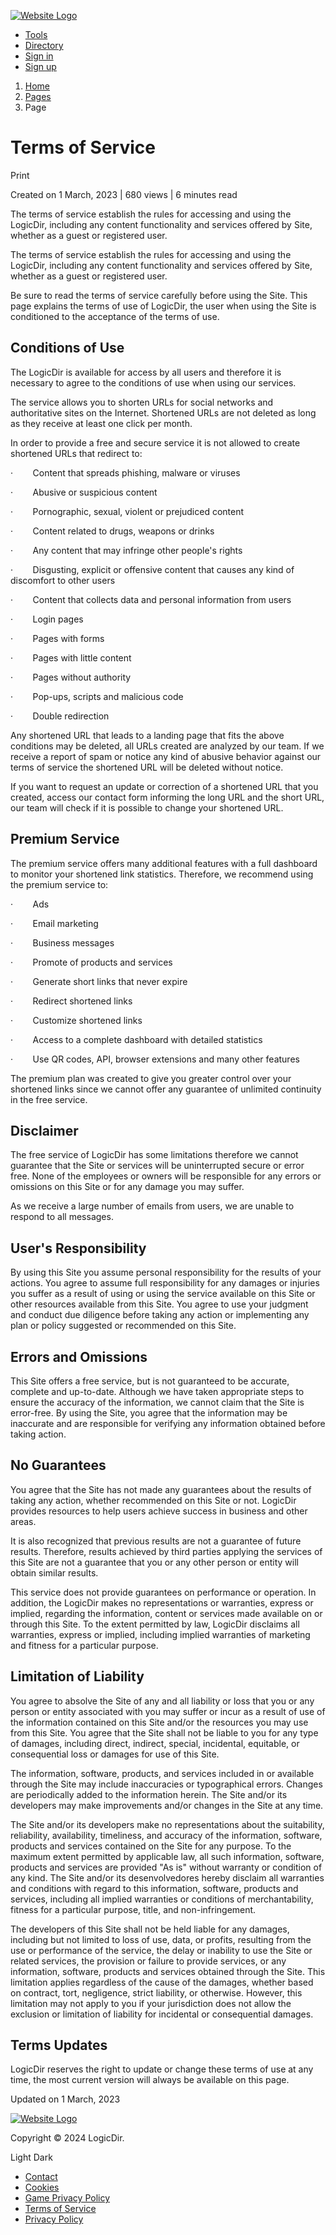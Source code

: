 [![Website Logo](https://logicdir.com/uploads/main/55c0ebdfef216613f3006f906abf21bc.png)](https://logicdir.com/)

* [Tools](https://logicdir.com/tools)
* [Directory](https://logicdir.com/directory)
* [Sign in](https://logicdir.com/login)
* [Sign up](https://logicdir.com/register)

1. [Home](https://logicdir.com/)
2. [Pages](https://logicdir.com/pages)
3. Page

Terms of Service
================

Print

Created on 1 March, 2023 | 680 views | 6 minutes read

The terms of service establish the rules for accessing and using the LogicDir, including any content functionality and services offered by Site, whether as a guest or registered user.

The terms of service establish the rules for accessing and using the LogicDir, including any content functionality and services offered by Site, whether as a guest or registered user.

Be sure to read the terms of service carefully before using the Site. This page explains the terms of use of LogicDir, the user when using the Site is conditioned to the acceptance of the terms of use.

Conditions of Use
-----------------

The LogicDir is available for access by all users and therefore it is necessary to agree to the conditions of use when using our services.

The service allows you to shorten URLs for social networks and authoritative sites on the Internet. Shortened URLs are not deleted as long as they receive at least one click per month.

In order to provide a free and secure service it is not allowed to create shortened URLs that redirect to:

·        Content that spreads phishing, malware or viruses

·        Abusive or suspicious content

·        Pornographic, sexual, violent or prejudiced content

·        Content related to drugs, weapons or drinks

·        Any content that may infringe other people's rights

·        Disgusting, explicit or offensive content that causes any kind of discomfort to other users

·        Content that collects data and personal information from users

·        Login pages

·        Pages with forms

·        Pages with little content

·        Pages without authority

·        Pop-ups, scripts and malicious code

·        Double redirection

Any shortened URL that leads to a landing page that fits the above conditions may be deleted, all URLs created are analyzed by our team. If we receive a report of spam or notice any kind of abusive behavior against our terms of service the shortened URL will be deleted without notice.

If you want to request an update or correction of a shortened URL that you created, access our contact form informing the long URL and the short URL, our team will check if it is possible to change your shortened URL.

Premium Service
---------------

The premium service offers many additional features with a full dashboard to monitor your shortened link statistics. Therefore, we recommend using the premium service to:

·        Ads

·        Email marketing

·        Business messages

·        Promote of products and services

·        Generate short links that never expire

·        Redirect shortened links

·        Customize shortened links

·        Access to a complete dashboard with detailed statistics

·        Use QR codes, API, browser extensions and many other features

The premium plan was created to give you greater control over your shortened links since we cannot offer any guarantee of unlimited continuity in the free service.

Disclaimer
----------

The free service of LogicDir has some limitations therefore we cannot guarantee that the Site or services will be uninterrupted secure or error free. None of the employees or owners will be responsible for any errors or omissions on this Site or for any damage you may suffer.

As we receive a large number of emails from users, we are unable to respond to all messages.

User's Responsibility
---------------------

By using this Site you assume personal responsibility for the results of your actions. You agree to assume full responsibility for any damages or injuries you suffer as a result of using or using the service available on this Site or other resources available from this Site. You agree to use your judgment and conduct due diligence before taking any action or implementing any plan or policy suggested or recommended on this Site.

Errors and Omissions
--------------------

This Site offers a free service, but is not guaranteed to be accurate, complete and up-to-date. Although we have taken appropriate steps to ensure the accuracy of the information, we cannot claim that the Site is error-free. By using the Site, you agree that the information may be inaccurate and are responsible for verifying any information obtained before taking action.

No Guarantees
-------------

You agree that the Site has not made any guarantees about the results of taking any action, whether recommended on this Site or not. LogicDir provides resources to help users achieve success in business and other areas.

It is also recognized that previous results are not a guarantee of future results. Therefore, results achieved by third parties applying the services of this Site are not a guarantee that you or any other person or entity will obtain similar results.

This service does not provide guarantees on performance or operation. In addition, the LogicDir makes no representations or warranties, express or implied, regarding the information, content or services made available on or through this Site. To the extent permitted by law, LogicDir disclaims all warranties, express or implied, including implied warranties of marketing and fitness for a particular purpose.

Limitation of Liability
-----------------------

You agree to absolve the Site of any and all liability or loss that you or any person or entity associated with you may suffer or incur as a result of use of the information contained on this Site and/or the resources you may use from this Site. You agree that the Site shall not be liable to you for any type of damages, including direct, indirect, special, incidental, equitable, or consequential loss or damages for use of this Site.

The information, software, products, and services included in or available through the Site may include inaccuracies or typographical errors. Changes are periodically added to the information herein. The Site and/or its developers may make improvements and/or changes in the Site at any time.

The Site and/or its developers make no representations about the suitability, reliability, availability, timeliness, and accuracy of the information, software, products and services contained on the Site for any purpose. To the maximum extent permitted by applicable law, all such information, software, products and services are provided "As is" without warranty or condition of any kind. The Site and/or its desenvolvedores hereby disclaim all warranties and conditions with regard to this information, software, products and services, including all implied warranties or conditions of merchantability, fitness for a particular purpose, title, and non-infringement.

The developers of this Site shall not be held liable for any damages, including but not limited to loss of use, data, or profits, resulting from the use or performance of the service, the delay or inability to use the Site or related services, the provision or failure to provide services, or any information, software, products and services obtained through the Site. This limitation applies regardless of the cause of the damages, whether based on contract, tort, negligence, strict liability, or otherwise. However, this limitation may not apply to you if your jurisdiction does not allow the exclusion or limitation of liability for incidental or consequential damages.

Terms Updates
-------------

LogicDir reserves the right to update or change these terms of use at any time, the most current version will always be available on this page.

Updated on 1 March, 2023

[](mailto:?body=https://logicdir.com/page/terms-of-service)[](https://www.facebook.com/sharer/sharer.php?u=https://logicdir.com/page/terms-of-service)[](https://twitter.com/share?url=https://logicdir.com/page/terms-of-service)[](https://pinterest.com/pin/create/link/?url=https://logicdir.com/page/terms-of-service)[](https://linkedin.com/shareArticle?url=https://logicdir.com/page/terms-of-service)[](https://www.reddit.com/submit?url=https://logicdir.com/page/terms-of-service)[](https://wa.me/?text=https://logicdir.com/page/terms-of-service)

[![Website Logo](https://logicdir.com/uploads/main/55c0ebdfef216613f3006f906abf21bc.png)](https://logicdir.com/)

Copyright © 2024 LogicDir.

Light Dark

* [Contact](https://logicdir.com/contact)
* [Cookies](#)
* [Game Privacy Policy](https://logicdir.com/page/kidsgame-privacy)
* [Terms of Service](https://logicdir.com/page/terms-of-service)
* [Privacy Policy](https://logicdir.com/page/privacy)

[](https://play.google.com/store/apps/details?id=com.Logic.Dir "Google Playstore")[](mailto:support@logicdir.com "Email")